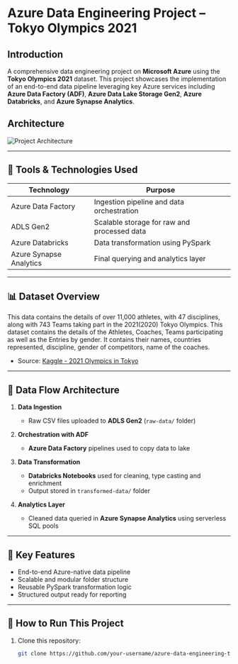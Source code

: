 # Azure Data Engineering Project – Tokyo Olympics 2021

## Introduction

A comprehensive data engineering project on **Microsoft Azure** using the **Tokyo Olympics 2021** dataset. This project showcases the implementation of an end-to-end data pipeline leveraging key Azure services including **Azure Data Factory (ADF)**, **Azure Data Lake Storage Gen2**, **Azure Databricks**, and **Azure Synapse Analytics**.

## Architecture 
![Project Architecture](Architecture.jpg)


---

## 🔧 Tools & Technologies Used

| Technology              | Purpose                                       |
|------------------------|-----------------------------------------------|
| Azure Data Factory     | Ingestion pipeline and data orchestration     |
| ADLS Gen2              | Scalable storage for raw and processed data   |
| Azure Databricks       | Data transformation using PySpark             |
| Azure Synapse Analytics| Final querying and analytics layer            |


---

## 📊 Dataset Overview
This data contains the details of over 11,000 athletes, with 47 disciplines, along with 743 Teams taking part in the 2021(2020) Tokyo Olympics.
This dataset contains the details of the Athletes, Coaches, Teams participating as well as the Entries by gender. It contains their names, countries represented, discipline, gender of competitors, name of the coaches.

- Source: [Kaggle - 2021 Olympics in Tokyo](https://www.kaggle.com/datasets)

---

## 🔄 Data Flow Architecture

1. **Data Ingestion**  
   - Raw CSV files uploaded to **ADLS Gen2** (`raw-data/` folder)

2. **Orchestration with ADF**  
   - **Azure Data Factory** pipelines used to copy data to lake

3. **Data Transformation**  
   - **Databricks Notebooks** used for cleaning, type casting and enrichment
   - Output stored in `transformed-data/` folder

4. **Analytics Layer**  
   - Cleaned data queried in **Azure Synapse Analytics** using serverless SQL pools

---

## 🚀 Key Features

- End-to-end Azure-native data pipeline
- Scalable and modular folder structure
- Reusable PySpark transformation logic
- Structured output ready for reporting

---

## 📂 How to Run This Project

1. Clone this repository:
   ```bash
   git clone https://github.com/your-username/azure-data-engineering-tokyo-olympics2021.git
